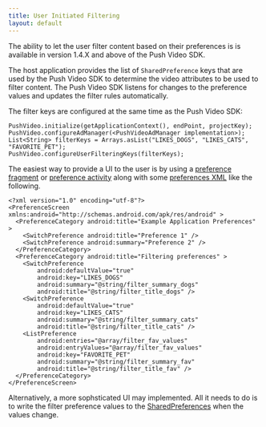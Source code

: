 ```yaml
---
title: User Initiated Filtering
layout: default 
---
```


The ability to let the user filter content based on their preferences is is available in version 1.4.X and above of the Push Video SDK.

The host application provides the list of `SharedPreference` keys that are used by the Push Video SDK to determine the video attributes to be used to filter content. The Push Video SDK listens for changes to the preference values and updates the filter rules automatically.

The filter keys are configured at the same time as the Push Video SDK:

    PushVideo.initialize(getApplicationContext(), endPoint, projectKey);
    PushVideo.configureAdManager(<PushVideoAdManager implementation>); List<String> filterKeys = Arrays.asList("LIKES_DOGS", "LIKES_CATS", "FAVORITE_PET");
    PushVideo.configureUserFilteringKeys(filterKeys);


The easiest way to provide a UI to the user is by using a [preference fragment](http://developer.android.com/guide/topics/ui/settings.html#Fragment) or
[preference activity](http://developer.android.com/guide/topics/ui/settings.html#Activity) along with some [preferences XML](http://developer.android.com/guide/topics/ui/settings.html#DefiningPrefs) like the following.

    <?xml version="1.0" encoding="utf-8"?>
    <PreferenceScreen xmlns:android="http://schemas.android.com/apk/res/android" >
      <PreferenceCategory android:title="Example Application Preferences" >
        <SwitchPreference android:title="Preference 1" />
        <SwitchPreference android:summary="Preference 2" />
      </PreferenceCategory>
      <PreferenceCategory android:title="Filtering preferences" >
        <SwitchPreference
            android:defaultValue="true"
            android:key="LIKES_DOGS"
            android:summary="@string/filter_summary_dogs"
            android:title="@string/filter_title_dogs" />
        <SwitchPreference
            android:defaultValue="true"
            android:key="LIKES_CATS"
            android:summary="@string/filter_summary_cats"
            android:title="@string/filter_title_cats" />
        <ListPreference
            android:entries="@array/filter_fav_values"
            android:entryValues="@array/filter_fav_values"
            android:key="FAVORITE_PET"
            android:summary="@string/filter_summary_fav"
            android:title="@string/filter_title_fav" />
      </PreferenceCategory>
    </PreferenceScreen>

Alternatively, a more sophsticated UI may implemented. All it needs to do is to write the filter preference values to the [SharedPreferences](http://developer.android.com/reference/android/content/SharedPreferences.html) when the values change. 